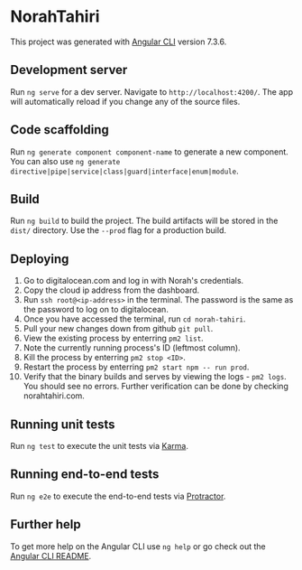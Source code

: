 # NorahTahiri

This project was generated with [Angular CLI](https://github.com/angular/angular-cli) version 7.3.6.

## Development server

Run `ng serve` for a dev server. Navigate to `http://localhost:4200/`. The app will automatically reload if you change any of the source files.

## Code scaffolding

Run `ng generate component component-name` to generate a new component. You can also use `ng generate directive|pipe|service|class|guard|interface|enum|module`.

## Build

Run `ng build` to build the project. The build artifacts will be stored in the `dist/` directory. Use the `--prod` flag for a production build.

## Deploying
1. Go to digitalocean.com and log in with Norah's credentials.
2. Copy the cloud ip address from the dashboard.
3. Run `ssh root@<ip-address>` in the terminal.  The password is the same as the password to log on to digitalocean.
4. Once you have accessed the terminal, run `cd norah-tahiri`.
5. Pull your new changes down from github `git pull`.
6. View the existing process by enterring `pm2 list`.
7. Note the currently running process's ID (leftmost column).
8. Kill the process by enterring `pm2 stop <ID>`.
9. Restart the process by enterring `pm2 start npm -- run prod`.
10. Verify that the binary builds and serves by viewing the logs - `pm2 logs`.  You should see no errors.  Further verification can be done by checking norahtahiri.com.

## Running unit tests

Run `ng test` to execute the unit tests via [Karma](https://karma-runner.github.io).

## Running end-to-end tests

Run `ng e2e` to execute the end-to-end tests via [Protractor](http://www.protractortest.org/).

## Further help

To get more help on the Angular CLI use `ng help` or go check out the [Angular CLI README](https://github.com/angular/angular-cli/blob/master/README.md).
